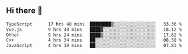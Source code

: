 ## Hi there 👋

<!--START_SECTION:waka-->

```txt
TypeScript      17 hrs 48 mins  ████████▒░░░░░░░░░░░░░░░░   33.36 %
Vue.js          9 hrs 40 mins   ████▓░░░░░░░░░░░░░░░░░░░░   18.12 %
Other           9 hrs 24 mins   ████▒░░░░░░░░░░░░░░░░░░░░   17.62 %
C++             4 hrs 34 mins   ██░░░░░░░░░░░░░░░░░░░░░░░   08.58 %
JavaScript      4 hrs 10 mins   ██░░░░░░░░░░░░░░░░░░░░░░░   07.83 %
```

<!--END_SECTION:waka-->

